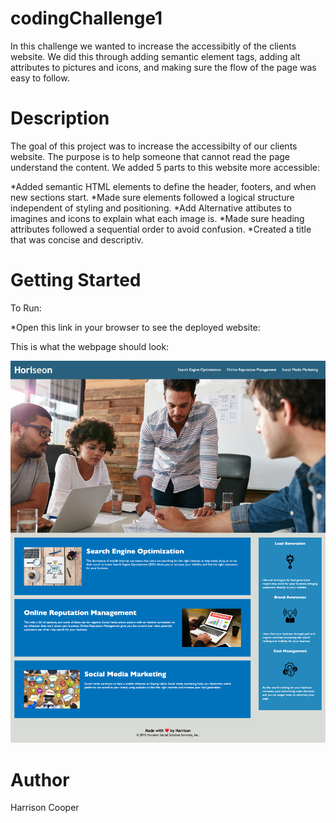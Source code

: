 # codingChallenge1

In this challenge we wanted to increase the accessibitly of the clients website. We did this through adding semantic element tags, adding alt attributes to pictures and icons, and making sure the flow of the page was easy to follow. 

# Description

The goal of this project was to increase the accessibilty of our clients website. The purpose is to help someone that cannot read the page understand the content. We added 5 parts to this website more accessible:

*Added semantic HTML elements to define the header, footers, and when new sections start.
*Made sure elements followed a logical structure independent of styling and positioning.
*Add Alternative attibutes to imagines and icons to explain what each image is.
*Made sure heading attributes followed a sequential order to avoid confusion.
*Created a title that was concise and descriptiv.

# Getting Started

To Run:

*Open this link in your browser to see the deployed website: 

This is what the webpage should look:

![Picture of the Website](./Main/assets/images/HoriseonWebpage.png)


# Author 
Harrison Cooper